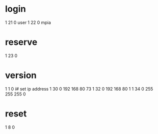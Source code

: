 # login
1 21 0 user
1 22 0 mpia
# reserve
1 23 0
# version
1 1 0
i# set ip address 
1 30 0 192 168 80 73
1 32 0 192 168 80 1
1 34 0 255 255 255 0

# reset
1 8 0

